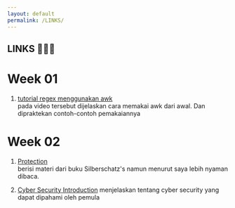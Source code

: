 ```yaml
---
layout: default
permalink: /LINKS/
---
```


## LINKS 👩🏻‍💻

# Week 01
1. [tutorial regex menggunakan awk](https://www.youtube.com/watch?v=9YOZmI-zWok)<br>
pada video tersebut dijelaskan cara memakai awk dari awal. Dan dipraktekan contoh-contoh pemakaiannya

# Week 02
1. [Protection](https://www.cs.uic.edu/~jbell/CourseNotes/OperatingSystems/14_Protection.html) <br>
berisi materi dari buku Silberschatz's namun menurut saya lebih nyaman dibaca.

2. [Cyber Security Introduction](https://www.youtube.com/watch?v=rcDO8km6R6c)
menjelaskan tentang cyber security yang dapat dipahami oleh pemula 
